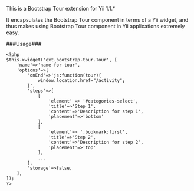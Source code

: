 This is a Bootstrap Tour extension for Yii 1.1.*

It encapsulates the Bootstrap Tour component in terms of a Yii widget, and thus makes using Bootstrap Tour component in Yii applications extremely easy.

###Usage###

```
<?php
$this->widget('ext.bootstrap-tour.Tour', [
    'name'=>'name-for-tour',
    'options'=>[
        'onEnd'=>'js:function(tour){
            window.location.href="/activity";
        }',
        'steps'=>[
            [
                'element' => '#categories-select',
                'title'=>'Step 1',
                'content'=>'Description for step 1',
                'placement'=>'bottom'
            ],
            [
                'element'=> '.bookmark:first',
                'title'=>'Step 2',
                'content'=>'Description for step 2',
                'placement'=>'top'
            ],
            ...
        ],
        'storage'=>false,
    ],
]);
?>
```